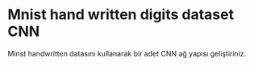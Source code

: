 #  Mnist hand written digits dataset CNN

Minst handwritten datasını kullanarak bir adet CNN ağ yapısı geliştiriniz.

